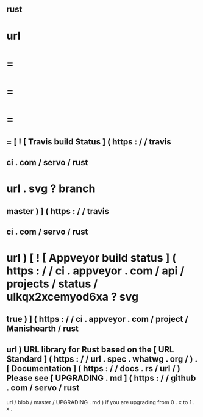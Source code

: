 rust
-
url
=
=
=
=
=
=
=
=
[
!
[
Travis
build
Status
]
(
https
:
/
/
travis
-
ci
.
com
/
servo
/
rust
-
url
.
svg
?
branch
=
master
)
]
(
https
:
/
/
travis
-
ci
.
com
/
servo
/
rust
-
url
)
[
!
[
Appveyor
build
status
]
(
https
:
/
/
ci
.
appveyor
.
com
/
api
/
projects
/
status
/
ulkqx2xcemyod6xa
?
svg
=
true
)
]
(
https
:
/
/
ci
.
appveyor
.
com
/
project
/
Manishearth
/
rust
-
url
)
URL
library
for
Rust
based
on
the
[
URL
Standard
]
(
https
:
/
/
url
.
spec
.
whatwg
.
org
/
)
.
[
Documentation
]
(
https
:
/
/
docs
.
rs
/
url
/
)
Please
see
[
UPGRADING
.
md
]
(
https
:
/
/
github
.
com
/
servo
/
rust
-
url
/
blob
/
master
/
UPGRADING
.
md
)
if
you
are
upgrading
from
0
.
x
to
1
.
x
.
